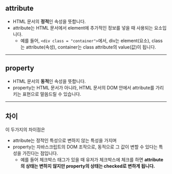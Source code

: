 ## attribute

- HTML 문서의 **정적**인 속성을 뜻합니다. 
- attribute는 HTML 문서에서 element에 추가적인 정보를 넣을 때 사용되는 요소입니다.
    - 예를 들어, ```<div class = "container">```에서, div는 element(요소), class는 attribute(속성), container는 class attribute의 value(값)이 됩니다.

---

## property

- HTML 문서의 **동적**인 속성을 뜻합니다.
- property는 HTML 문서가 아니라, HTML 문서의 DOM 안에서 attribute를 가리키는 표현으로 말씀드릴 수 있습니다.

---

## 차이

이 두가지의 차이점은
 - attribute는 정적인 특성으로 변하지 않는 특성을 가지며
 - property는 자바스크립트의 DOM 조작으로, 동적으로 그 값이 변할 수 있다는 특성을 가진다는 점입니다.
    - 예를 들어 체크박스 태그가 있을 때 유저가 체크박스에 체크를 하면 **attribute의 상태는 변하지 않지만 property의 상태는 checked로 변하게 됩니다.**


